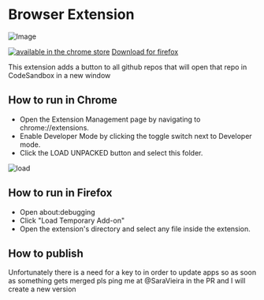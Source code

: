 # Browser Extension

![Image](https://user-images.githubusercontent.com/1051509/46907462-fc0ef600-cf12-11e8-8d73-05b95577364e.png)

[![available in the chrome store](https://developer.chrome.com/webstore/images/ChromeWebStore_Badge_v2_206x58.png)](https://chrome.google.com/webstore/detail/jkhbnhagngalpojoeijaleemepfpefmp)
[Download for firefox](https://addons.mozilla.org/en-US/firefox/addon/open-in-codesandbox/)

This extension adds a button to all github repos that will open that repo in
CodeSandbox in a new window

## How to run in Chrome

- Open the Extension Management page by navigating to chrome://extensions.
- Enable Developer Mode by clicking the toggle switch next to Developer mode.
- Click the LOAD UNPACKED button and select this folder.

![load](https://developer.chrome.com/static/images/get_started/load_extension.png)

## How to run in Firefox

- Open about:debugging
- Click "Load Temporary Add-on"
- Open the extension's directory and select any file inside the extension.

## How to publish

Unfortunately there is a need for a key to in order to update apps so as soon as
something gets merged pls ping me at @SaraVieira in the PR and I will create a
new version
